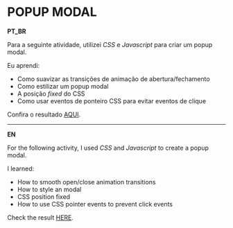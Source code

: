 # POPUP MODAL

**PT_BR**

Para a seguinte atividade, utilizei _CSS_ e _Javascript_ para criar um popup modal.

Eu aprendi:

- Como suavizar as transições de animação de abertura/fechamento
- Como estilizar um popup modal
- A posição _fixed_ do CSS
- Como usar eventos de ponteiro CSS para evitar eventos de clique

Confira o resultado [AQUI](https://jspopupmodal.netlify.app/).

---

**EN**

For the following activity, I used _CSS_ and _Javascript_ to create a popup modal.

I learned:

- How to smooth open/close animation transitions
- How to style an modal
- CSS position fixed
- How to use CSS pointer events to prevent click events

Check the result [HERE](https://jspopupmodal.netlify.app/).
